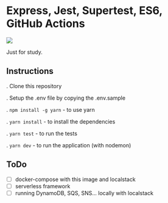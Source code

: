 # Express, Jest, Supertest, ES6, GitHub Actions

![](https://github.com/edermariano/express-example-project/workflows/pr-tests/badge.svg)

Just for study.

## Instructions

. Clone this repository

. Setup the .env file by copying the .env.sample

. `npm install -g yarn` - to use yarn

. `yarn install` - to install the dependencies

. `yarn test` - to run the tests

. `yarn dev` - to run the application (with nodemon)


## ToDo
 - [ ] docker-compose with this image and localstack
 - [ ] serverless framework
 - [ ] running DynamoDB, SQS, SNS... locally with localstack
